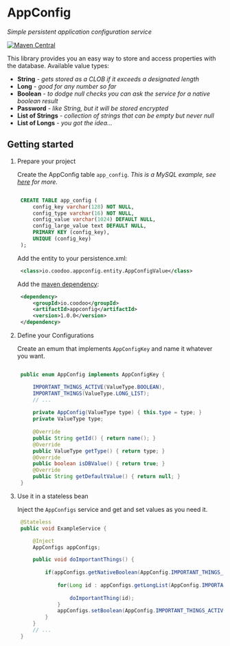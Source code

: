 # AppConfig #

*Simple persistent application configuration service*

[![Maven Central](https://img.shields.io/maven-central/v/io.coodoo/appconfig.svg?style=flat)](http://search.maven.org/remotecontent?filepath=io/coodoo/appconfig/1.0.0/appconfig-1.0.0.jar)

This library provides you an easy way to store and access properties with the database.
Available value types:
 - **String** *- gets stored as a CLOB if it exceeds a designated length*
 - **Long** *- good for any number so far*
 - **Boolean** *- to dodge null checks you can ask the service for a native boolean result*
 - **Password** *- like String, but it will be stored encrypted*
 - **List of Strings** *- collection of strings that can be empty but never null*
 - **List of Longs** *- you got the idea...*

## Getting started

1. Prepare your project

   Create the AppConfig table `app_config`. *This is a MySQL example, see [here](https://github.com/coodoo-io/appconfig/tree/master/src/main/resources) for more.*

   ```sql
   
	CREATE TABLE app_config (
	    config_key varchar(128) NOT NULL,
	    config_type varchar(16) NOT NULL,
	    config_value varchar(1024) DEFAULT NULL,
	    config_large_value text DEFAULT NULL,
	    PRIMARY KEY (config_key),
	    UNIQUE (config_key)
	);
   
    ```
    
   Add the entity to your persistence.xml:

   ```xml
	<class>io.coodoo.appconfig.entity.AppConfigValue</class> 
   ```

   Add the [maven dependency](http://search.maven.org/#artifactdetails%7Cio.coodoo%7Cappconfig%7C1.0.0%7Cjar):

   ```xml
	<dependency>
	    <groupId>io.coodoo</groupId>
	    <artifactId>appconfig</artifactId>
	    <version>1.0.0</version>
	</dependency>
   ```

2. Define your Configurations

   Create an emum that implements `AppConfigKey` and name it whatever you want.
     

   ```java
   
	public enum AppConfig implements AppConfigKey {

	    IMPORTANT_THINGS_ACTIVE(ValueType.BOOLEAN),
	    IMPORTANT_THINGS(ValueType.LONG_LIST);
	    // ...
	
	    private AppConfig(ValueType type) { this.type = type; }
	    private ValueType type;
	
	    @Override
	    public String getId() { return name(); }
	    @Override
	    public ValueType getType() { return type; }
	    @Override
	    public boolean isDBValue() { return true; }
	    @Override
	    public String getDefaultValue() { return null; }
	}
    ```

   
3. Use it in a stateless bean

   Inject the `AppConfigs` service and get and set values as you need it.
   

   ```java
	@Stateless
	public void ExampleService {

	    @Inject
	    AppConfigs appConfigs;    

	    public void doImportantThings() {
	        
	    	if(appConfigs.getNativeBoolean(AppConfig.IMPORTANT_THINGS_ACTIVE)){
	            
	    	    for(Long id : appConfigs.getLongList(AppConfig.IMPORTANT_THINGS)){
	                
	    	        doImportantThing(id);
	    	    }
	    	    appConfigs.setBoolean(AppConfig.IMPORTANT_THINGS_ACTIVE, false);
	    	}
	    }
	    // ...
	}
    ```

   
